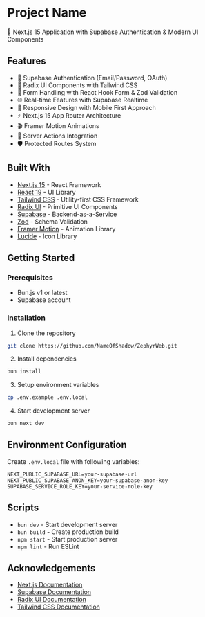 # Project Name

🚀 Next.js 15 Application with Supabase Authentication & Modern UI Components

## Features

- 🔐 Supabase Authentication (Email/Password, OAuth)
- 🎨 Radix UI Components with Tailwind CSS
- 📝 Form Handling with React Hook Form & Zod Validation
- 🌐 Real-time Features with Supabase Realtime
- 📱 Responsive Design with Mobile First Approach
- ⚡ Next.js 15 App Router Architecture
- 🎬 Framer Motion Animations
- 🔄 Server Actions Integration
- 🛡️ Protected Routes System

## Built With

- [Next.js 15](https://nextjs.org/) - React Framework
- [React 19](https://react.dev/) - UI Library
- [Tailwind CSS](https://tailwindcss.com/) - Utility-first CSS Framework
- [Radix UI](https://www.radix-ui.com/) - Primitive UI Components
- [Supabase](https://supabase.com/) - Backend-as-a-Service
- [Zod](https://zod.dev/) - Schema Validation
- [Framer Motion](https://www.framer.com/motion/) - Animation Library
- [Lucide](https://lucide.dev/) - Icon Library

## Getting Started

### Prerequisites

- Bun.js v1 or latest
- Supabase account

### Installation

1. Clone the repository
```bash
git clone https://github.com/NameOfShadow/ZephyrWeb.git
```

2. Install dependencies
```bash
bun install
```

3. Setup environment variables
```bash
cp .env.example .env.local
```

4. Start development server
```bash
bun next dev
```

## Environment Configuration

Create `.env.local` file with following variables:

```env
NEXT_PUBLIC_SUPABASE_URL=your-supabase-url
NEXT_PUBLIC_SUPABASE_ANON_KEY=your-supabase-anon-key
SUPABASE_SERVICE_ROLE_KEY=your-service-role-key
```

## Scripts

- `bun dev` - Start development server
- `bun build` - Create production build
- `npm start` - Start production server
- `npm lint` - Run ESLint

## Acknowledgements

- [Next.js Documentation](https://nextjs.org/docs)
- [Supabase Documentation](https://supabase.com/docs)
- [Radix UI Documentation](https://www.radix-ui.com/docs)
- [Tailwind CSS Documentation](https://tailwindcss.com/docs)